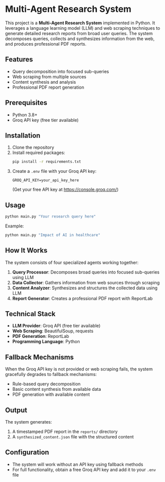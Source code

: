 # Multi-Agent Research System

This project is a **Multi-Agent Research System** implemented in Python. It leverages a language learning model (LLM) and web scraping techniques to generate detailed research reports from broad user queries. The system decomposes queries, collects and synthesizes information from the web, and produces professional PDF reports.

## Features

- Query decomposition into focused sub-queries
- Web scraping from multiple sources
- Content synthesis and analysis
- Professional PDF report generation

## Prerequisites

- Python 3.8+
- Groq API key (free tier available)

## Installation

1. Clone the repository
2. Install required packages:
   ```bash
   pip install -r requirements.txt
   ```
3. Create a `.env` file with your Groq API key:
   ```env
   GROQ_API_KEY=your_api_key_here
   ```
   (Get your free API key at https://console.groq.com/)

## Usage

```python
python main.py "Your research query here"
```

Example:
```python
python main.py "Impact of AI in healthcare"
```

## How It Works

The system consists of four specialized agents working together:

1. **Query Processor**: Decomposes broad queries into focused sub-queries using LLM
2. **Data Collector**: Gathers information from web sources through scraping
3. **Content Analyzer**: Synthesizes and structures the collected data using LLM
4. **Report Generator**: Creates a professional PDF report with ReportLab

## Technical Stack

- **LLM Provider**: Groq API (free tier available)
- **Web Scraping**: BeautifulSoup, requests
- **PDF Generation**: ReportLab
- **Programming Language**: Python

## Fallback Mechanisms

When the Groq API key is not provided or web scraping fails, the system gracefully degrades to fallback mechanisms:
- Rule-based query decomposition
- Basic content synthesis from available data
- PDF generation with available content

## Output

The system generates:
1. A timestamped PDF report in the `reports/` directory
2. A `synthesized_content.json` file with the structured content

## Configuration

- The system will work without an API key using fallback methods
- For full functionality, obtain a free Groq API key and add it to your `.env` file